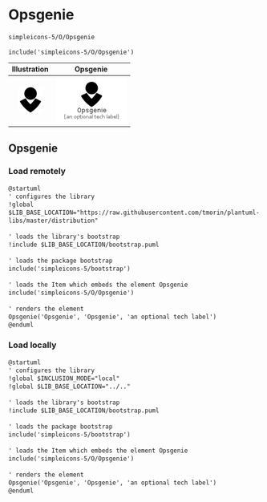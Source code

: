 # Opsgenie


```text
simpleicons-5/O/Opsgenie
```

```text
include('simpleicons-5/O/Opsgenie')
```



| Illustration | Opsgenie |
| :---: | :---: |
| ![illustration for Illustration](../../simpleicons-5/O/Opsgenie.png) | ![illustration for Opsgenie](../../simpleicons-5/O/Opsgenie.Local.png) |




## Opsgenie

### Load remotely
```plantuml
@startuml
' configures the library
!global $LIB_BASE_LOCATION="https://raw.githubusercontent.com/tmorin/plantuml-libs/master/distribution"

' loads the library's bootstrap
!include $LIB_BASE_LOCATION/bootstrap.puml

' loads the package bootstrap
include('simpleicons-5/bootstrap')

' loads the Item which embeds the element Opsgenie
include('simpleicons-5/O/Opsgenie')

' renders the element
Opsgenie('Opsgenie', 'Opsgenie', 'an optional tech label')
@enduml
```

### Load locally
```plantuml
@startuml
' configures the library
!global $INCLUSION_MODE="local"
!global $LIB_BASE_LOCATION="../.."

' loads the library's bootstrap
!include $LIB_BASE_LOCATION/bootstrap.puml

' loads the package bootstrap
include('simpleicons-5/bootstrap')

' loads the Item which embeds the element Opsgenie
include('simpleicons-5/O/Opsgenie')

' renders the element
Opsgenie('Opsgenie', 'Opsgenie', 'an optional tech label')
@enduml
```

